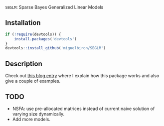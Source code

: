 `SBGLM`: Sparse Bayes Generalized Linear Models

## Installation

``` r
if (!require(devtools)) {
    install.packages('devtools')
}
devtools::install_github('miguelbiron/SBGLM')
```

## Description

Check out [this blog entry](https://miguelbiron.github.io/) where I explain how this package works and also give a couple of examples.

## TODO

- NSFA: use pre-allocated matrices instead of current naive solution of varying size dynamically.
- Add more models.
